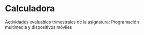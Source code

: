# Calculadora
 Actividades evaluables trimestrales de la asignatura: Programación multimedia y dispositivos móviles
